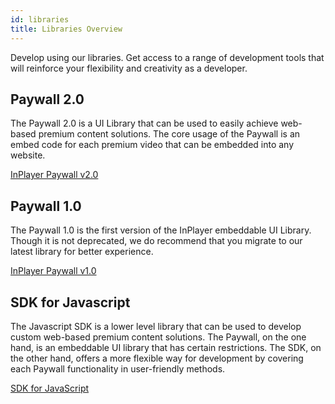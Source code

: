 ```yaml
---
id: libraries
title: Libraries Overview
---
```


Develop using our libraries. Get access to a range of development tools that will reinforce your flexibility and creativity as a developer.

## Paywall 2.0

The Paywall 2.0 is a UI Library that can be used to easily achieve web-based premium content solutions. The core usage of the Paywall is an embed code for each premium video that can be embedded into any website.

[InPlayer Paywall v2.0](paywall2.md)

## Paywall 1.0

The Paywall 1.0 is the first version of the InPlayer embeddable UI Library. Though it is not deprecated, we do recommend that you migrate to our latest library for better experience. 

[InPlayer Paywall v1.0](paywall1.md)

## SDK for Javascript

The Javascript SDK is a lower level library that can be used to develop custom web-based premium content solutions. The Paywall, on the one hand, is an embeddable UI library that has certain restrictions. The SDK, on the other hand, offers a more flexible way for development by covering each Paywall functionality in user-friendly methods. 

[SDK for JavaScript](jssdk.md)

